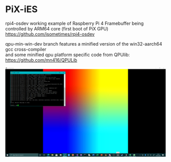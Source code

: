# PiX-iES
rpi4-osdev working example of Raspberry Pi 4 Framebuffer being controlled by ARM64 core (first boot of PiX GPU)
https://github.com/isometimes/rpi4-osdev

qpu-min-win-dev branch features a minified version of the win32-aarch64 gcc cross-compiler \
and some minified qpu platform specific code from QPUlib: https://github.com/mn416/QPULib

![qpuminwindev](https://github.com/TheMindVirus/PiX-iES/blob/qpu-min-win-dev/screenshot.png)
